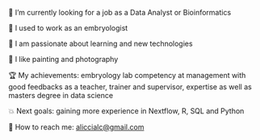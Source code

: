 🔭 I’m currently looking for a job as a Data Analyst or Bioinformatics

🧚 I used to work as an embryologist

🐜 I am passionate about learning and new technologies

🎨 I like painting and photography

🏆 My achievements: embryology lab competency at management with good feedbacks as a teacher, trainer and supervisor, expertise as well as masters degree in data science

💥 Next goals: gaining more experience in Nextflow, R, SQL and Python

💬 How to reach me: aliccialc@gmail.com
